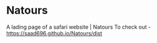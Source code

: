 # Natours
A lading page of a safari website | Natours
To check out -  https://saad696.github.io/Natours/dist
